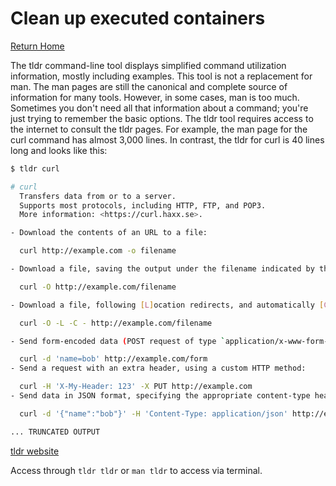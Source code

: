 # Clean up executed containers

[Return Home](../README.md)

The tldr command-line tool displays simplified command utilization information, mostly including examples. This tool is not a replacement for man. The man pages are still the canonical and complete source of information for many tools. However, in some cases, man is too much. Sometimes you don't need all that information about a command; you're just trying to remember the basic options.  The tldr tool requires access to the internet to consult the tldr pages. For example, the man page for the curl command has almost 3,000 lines. In contrast, the tldr for curl is 40 lines long and looks like this:

``` Bash
$ tldr curl

# curl
  Transfers data from or to a server.
  Supports most protocols, including HTTP, FTP, and POP3.
  More information: <https://curl.haxx.se>.

- Download the contents of an URL to a file:

  curl http://example.com -o filename

- Download a file, saving the output under the filename indicated by the URL:

  curl -O http://example.com/filename

- Download a file, following [L]ocation redirects, and automatically [C]ontinuing (resuming) a previous file transfer:

  curl -O -L -C - http://example.com/filename

- Send form-encoded data (POST request of type `application/x-www-form-urlencoded`):

  curl -d 'name=bob' http://example.com/form                                                                                            
- Send a request with an extra header, using a custom HTTP method:

  curl -H 'X-My-Header: 123' -X PUT http://example.com                                                                                  
- Send data in JSON format, specifying the appropriate content-type header:

  curl -d '{"name":"bob"}' -H 'Content-Type: application/json' http://example.com/users/1234

... TRUNCATED OUTPUT
```

[tldr website](https://tldr.sh/)

Access through `tldr tldr` or `man tldr` to access via terminal.

